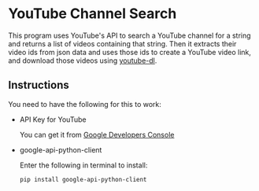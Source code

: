 # YouTube Channel Search

This program uses YouTube's API to search a
YouTube channel for a string and returns a
list of videos containing that string. Then
it extracts their video ids from json data
and uses those ids to create a YouTube
video link, and download those videos using
[youtube-dl](https://github.com/ytdl-org/youtube-dl/).


## Instructions
You need to have the following for this to work:

* API Key for YouTube

	You can get it from [Google Developers Console](https://console.developers.google.com/)

* google-api-python-client

	Enter the following in terminal to install:

	  pip install google-api-python-client
